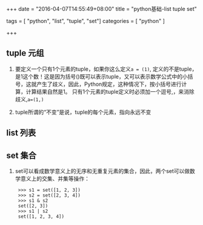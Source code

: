 +++
date = "2016-04-07T14:55:49+08:00"
title = "python基础-list tuple set"

tags = [ "python", "list", "tuple", "set"]
categories = [
  "python"
]

+++

## tuple 元组

1. 要定义一个只有1个元素的tuple，如果你这么定义`a = (1)`, 
    定义的不是tuple，是1这个数！这是因为括号()既可以表示tuple，又可以表示数学公式中的小括号，这就产生了歧义，因此，Python规定，这种情况下，按小括号进行计算，计算结果自然是1。 
    只有1个元素的tuple定义时必须加一个逗号,，来消除歧义,`a=(1,)`
<!--more-->
2. tuple所谓的“不变”是说，tuple的每个元素，指向永远不变

## list 列表

## set 集合

1. set可以看成数学意义上的无序和无重复元素的集合，因此，两个set可以做数学意义上的交集、并集等操作：

        >>> s1 = set([1, 2, 3])
        >>> s2 = set([2, 3, 4])
        >>> s1 & s2
        set([2, 3])
        >>> s1 | s2
        set([1, 2, 3, 4])
